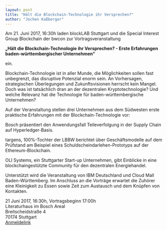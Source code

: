 ```yaml
---
layout: post
title: "Hält die Blockchain-Technologie ihr Versprechen?"
author: "Jochen Kaßberger"
---
```


Am 21. Juni 2017, 16:30h laden blockLAB Stuttgart und die Special Interest Group Blockchain der bwcon zur Vortragsveranstaltung 

**„Hält die Blockchain-Technologie ihr Versprechen? - Erste Erfahrungen baden-württembergischer Unternehmen“**

ein.

Blockchain-Technologie ist in aller Munde, die Möglichkeiten sollen fast unbegrenzt, das disruptive Potenzial enorm sein. An Vorhersagen, strategischen Überlegungen und Zukunftsvisionen herrscht kein Mangel. Doch was ist tatsächlich dran an der dezentralen Kryptotechnologie? Und welche Relevanz hat die Technologie für baden-württembergische Unternehmen? 

Auf der Veranstaltung stellen drei Unternehmen aus dem Südwesten erste praktische Erfahrungen mit der Blockchain-Technologie vor:

Bosch präsentiert den Anwendungsfall Teileverfolgung in der Supply Chain auf Hyperledger-Basis.

targens, 100%-Tochter der LBBW berichtet über Geschäftsmodelle auf dem Prüfstand am Beispiel eines Schuldscheindarlehen-Prototyps auf der Ethereum-Blockchain.

OLI Systems, ein Stuttgarter Start-up Unternehmen, gibt Einblicke in eine blockchaingestützte Community für den dezentralen Energiehandel.

Unterstützt wird die Veranstaltung von IBM Deutschland und Cloud Mall Baden-Württemberg. Im Anschluss an die Vorträge erwartet die Zuhörer eine Kleinigkeit zu Essen sowie Zeit zum Austausch und dem Knüpfen von Kontakten. 

21 Juni 2017, 16:30h, Vortragsbeginn 17:00h
<br>
Literaturhaus im Bosch Areal
<br>
Breitscheidstraße 4
<br>
70174 Stuttgart
<br>
[Anmeldelink](https://venture-dev.com/webform/6UGYe8fCT6b9IR4h/)
